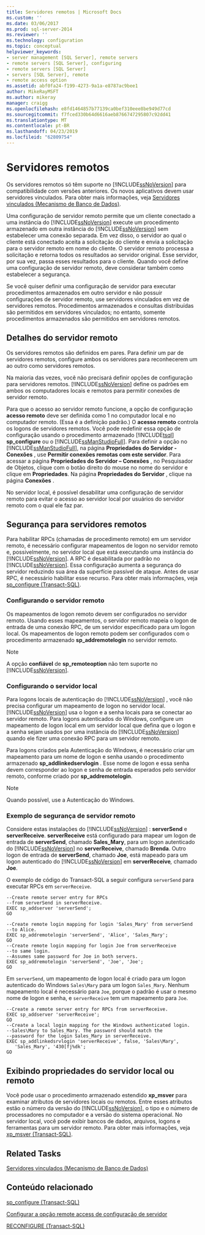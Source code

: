 ```yaml
---
title: Servidores remotos | Microsoft Docs
ms.custom: ''
ms.date: 03/06/2017
ms.prod: sql-server-2014
ms.reviewer: ''
ms.technology: configuration
ms.topic: conceptual
helpviewer_keywords:
- server management [SQL Server], remote servers
- remote servers [SQL Server], configuring
- remote servers [SQL Server]
- servers [SQL Server], remote
- remote access option
ms.assetid: abf0fa24-f199-4273-9a1a-e8787ac9bee1
author: MikeRayMSFT
ms.author: mikeray
manager: craigg
ms.openlocfilehash: e8fd1464857b77139ca0bef310eee8be949d77cd
ms.sourcegitcommit: f7fced330b64d6616aeb8766747295807c92dd41
ms.translationtype: MT
ms.contentlocale: pt-BR
ms.lasthandoff: 04/23/2019
ms.locfileid: "62809754"
---
```

# <a name="remote-servers"></a>Servidores remotos
  Os servidores remotos só têm suporte no [!INCLUDE[ssNoVersion](../../includes/ssnoversion-md.md)] para compatibilidade com versões anteriores. Os novos aplicativos devem usar servidores vinculados. Para obter mais informações, veja [Servidores vinculados &#40;Mecanismo de Banco de Dados&#41;](../../relational-databases/linked-servers/linked-servers-database-engine.md).  
  
 Uma configuração de servidor remoto permite que um cliente conectado a uma instância do [!INCLUDE[ssNoVersion](../../includes/ssnoversion-md.md)] execute um procedimento armazenado em outra instância do [!INCLUDE[ssNoVersion](../../includes/ssnoversion-md.md)] sem estabelecer uma conexão separada. Em vez disso, o servidor ao qual o cliente está conectado aceita a solicitação do cliente e envia a solicitação para o servidor remoto em nome do cliente. O servidor remoto processa a solicitação e retorna todos os resultados ao servidor original. Esse servidor, por sua vez, passa esses resultados para o cliente. Quando você define uma configuração de servidor remoto, deve considerar também como estabelecer a segurança.  
  
 Se você quiser definir uma configuração de servidor para executar procedimentos armazenados em outro servidor e não possuir configurações de servidor remoto, use servidores vinculados em vez de servidores remotos. Procedimentos armazenados e consultas distribuídas são permitidos em servidores vinculados; no entanto, somente procedimentos armazenados são permitidos em servidores remotos.  
  
## <a name="remote-server-details"></a>Detalhes do servidor remoto  
 Os servidores remotos são definidos em pares. Para definir um par de servidores remotos, configure ambos os servidores para reconhecerem um ao outro como servidores remotos.  
  
 Na maioria das vezes, você não precisará definir opções de configuração para servidores remotos. [!INCLUDE[ssNoVersion](../../includes/ssnoversion-md.md)] define os padrões em ambos os computadores locais e remotos para permitir conexões de servidor remoto.  
  
 Para que o acesso ao servidor remoto funcione, a opção de configuração **acesso remoto** deve ser definida como 1 no computador local e no computador remoto. (Essa é a definição padrão.) O  **acesso remoto** controla os logons de servidores remotos. Você pode redefinir essa opção de configuração usando o procedimento armazenado [!INCLUDE[tsql](../../includes/tsql-md.md)] **sp_configure** ou o [!INCLUDE[ssManStudioFull](../../includes/ssmanstudiofull-md.md)]. Para definir a opção no [!INCLUDE[ssManStudioFull](../../includes/ssmanstudiofull-md.md)], na página **Propriedades do Servidor - Conexões** , use **Permitir conexões remotas com este servidor**. Para acessar a página **Propriedades do Servidor – Conexões** , no Pesquisador de Objetos, clique com o botão direito do mouse no nome do servidor e clique em **Propriedades**. Na página **Propriedades do Servidor** , clique na página **Conexões** .  
  
 No servidor local, é possível desabilitar uma configuração de servidor remoto para evitar o acesso ao servidor local por usuários do servidor remoto com o qual ele faz par.  
  
## <a name="security-for-remote-servers"></a>Segurança para servidores remotos  
 Para habilitar RPCs (chamadas de procedimento remoto) em um servidor remoto, é necessário configurar mapeamentos de logon no servidor remoto e, possivelmente, no servidor local que está executando uma instância do [!INCLUDE[ssNoVersion](../../includes/ssnoversion-md.md)]. A RPC é desabilitada por padrão no [!INCLUDE[ssNoVersion](../../includes/ssnoversion-md.md)]. Essa configuração aumenta a segurança do servidor reduzindo sua área da superfície passível de ataque. Antes de usar RPC, é necessário habilitar esse recurso. Para obter mais informações, veja [sp_configure &#40;Transact-SQL&#41;](/sql/relational-databases/system-stored-procedures/sp-configure-transact-sql).  
  
### <a name="setting-up-the-remote-server"></a>Configurando o servidor remoto  
 Os mapeamentos de logon remoto devem ser configurados no servidor remoto. Usando esses mapeamentos, o servidor remoto mapeia o logon de entrada de uma conexão RPC, de um servidor especificado para um logon local. Os mapeamentos de logon remoto podem ser configurados com o procedimento armazenado **sp_addremotelogin** no servidor remoto.  
  
> [!NOTE]  
>  A opção **confiável** de  **sp_remoteoption** não tem suporte no [!INCLUDE[ssNoVersion](../../includes/ssnoversion-md.md)].  
  
### <a name="setting-up-the-local-server"></a>Configurando o servidor local  
 Para logons locais de autenticação do [!INCLUDE[ssNoVersion](../../includes/ssnoversion-md.md)] , você não precisa configurar um mapeamento de logon no servidor local. [!INCLUDE[ssNoVersion](../../includes/ssnoversion-md.md)] usa o logon e a senha locais para se conectar ao servidor remoto. Para logons autenticados do Windows, configure um mapeamento de logon local em um servidor local que defina que o logon e a senha sejam usados por uma instância do [!INCLUDE[ssNoVersion](../../includes/ssnoversion-md.md)] quando ele fizer uma conexão RPC para um servidor remoto.  
  
 Para logons criados pela Autenticação do Windows, é necessário criar um mapeamento para um nome de logon e senha usando o procedimento armazenado **sp_addlinkedservlogin** . Esse nome de logon e essa senha devem corresponder ao logon e senha de entrada esperados pelo servidor remoto, conforme criado por **sp_addremotelogin**.  
  
> [!NOTE]  
>  Quando possível, use a Autenticação do Windows.  
  
### <a name="remote-server-security-example"></a>Exemplo de segurança de servidor remoto  
 Considere estas instalações do [!INCLUDE[ssNoVersion](../../includes/ssnoversion-md.md)] : **serverSend** e **serverReceive**. **serverReceive** está configurado para mapear um logon de entrada de **serverSend**, chamado **Sales_Mary**, para um logon autenticado do [!INCLUDE[ssNoVersion](../../includes/ssnoversion-md.md)] no **serverReceive**, chamado **Brenda**. Outro logon de entrada de **serverSend**, chamado **Joe**, está mapeado para um logon autenticado do [!INCLUDE[ssNoVersion](../../includes/ssnoversion-md.md)] em **serverReceive**_,_ chamado **Joe**.  
  
 O exemplo de código do Transact-SQL a seguir configura `serverSend` para executar RPCs em `serverReceive`.  
  
```  
--Create remote server entry for RPCs   
--from serverSend in serverReceive.  
EXEC sp_addserver 'serverSend';  
GO  
  
--Create remote login mapping for login 'Sales_Mary' from serverSend  
--to Alice.  
EXEC sp_addremotelogin 'serverSend', 'Alice', 'Sales_Mary';  
GO  
--Create remote login mapping for login Joe from serverReceive   
--to same login.  
--Assumes same password for Joe in both servers.  
EXEC sp_addremotelogin 'serverSend', 'Joe', 'Joe';  
GO  
```  
  
 Em `serverSend`, um mapeamento de logon local é criado para um logon autenticado do Windows `Sales\Mary` para um logon `Sales_Mary`. Nenhum mapeamento local é necessário para `Joe`, porque o padrão é usar o mesmo nome de logon e senha, e `serverReceive` tem um mapeamento para `Joe`.  
  
```  
--Create a remote server entry for RPCs from serverReceive.  
EXEC sp_addserver 'serverReceive';  
GO  
--Create a local login mapping for the Windows authenticated login.  
--Sales\Mary to Sales_Mary. The password should match the  
--password for the login Sales_Mary in serverReceive.  
EXEC sp_addlinkedsrvlogin 'serverReceive', false, 'Sales\Mary',  
   'Sales_Mary', '430[fj%dk';  
GO  
```  
  
## <a name="viewing-local-or-remote-server-properties"></a>Exibindo propriedades do servidor local ou remoto  
 Você pode usar o procedimento armazenado estendido **xp_msver** para examinar atributos de servidores locais ou remotos. Entre esses atributos estão o número da versão do [!INCLUDE[ssNoVersion](../../includes/ssnoversion-md.md)], o tipo e o número de processadores no computador e a versão do sistema operacional. No servidor local, você pode exibir bancos de dados, arquivos, logons e ferramentas para um servidor remoto. Para obter mais informações, veja [xp_msver &#40;Transact-SQL&#41;](/sql/relational-databases/system-stored-procedures/xp-msver-transact-sql).  
  
## <a name="related-tasks"></a>Related Tasks  
 [Servidores vinculados &#40;Mecanismo de Banco de Dados&#41;](../../relational-databases/linked-servers/linked-servers-database-engine.md)  
  
## <a name="related-content"></a>Conteúdo relacionado  
 [sp_configure &#40;Transact-SQL&#41;](/sql/relational-databases/system-stored-procedures/sp-configure-transact-sql)  
  
 [Configurar a opção remote access de configuração de servidor](configure-the-remote-access-server-configuration-option.md)  
  
 [RECONFIGURE &#40;Transact-SQL&#41;](/sql/t-sql/language-elements/reconfigure-transact-sql)  
  
  
